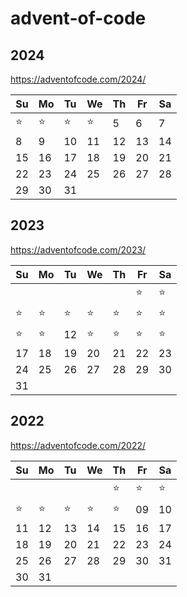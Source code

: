 # advent-of-code

## 2024

https://adventofcode.com/2024/

 | Su | Mo | Tu | We | Th | Fr | Sa |
 |----|----|----|----|----|----|----|
 | ⭐ | ⭐ | ⭐ | ⭐ | 5  | 6  | 7  |
 | 8  | 9  | 10 | 11 | 12 | 13 | 14 |
 | 15 | 16 | 17 | 18 | 19 | 20 | 21 |
 | 22 | 23 | 24 | 25 | 26 | 27 | 28 |
 | 29 | 30 | 31 |    |    |    |    |

## 2023

https://adventofcode.com/2023/

 | Su | Mo | Tu | We | Th | Fr | Sa |
 |----|----|----|----|----|----|----|
 |    |    |    |    |    | ⭐ | ⭐ |
 | ⭐ | ⭐ | ⭐ | ⭐ | ⭐ | ⭐ | ⭐ |
 | ⭐ | ⭐ | 12 | ⭐ | ⭐ | ⭐ | ⭐ |
 | 17 | 18 | 19 | 20 | 21 | 22 | 23 |
 | 24 | 25 | 26 | 27 | 28 | 29 | 30 |
 | 31 |    |    |    |    |    |    |

## 2022

https://adventofcode.com/2022/

 | Su | Mo | Tu | We | Th | Fr | Sa |
 |----|----|----|----|----|----|----|
 |    |    |    |    | ⭐ | ⭐ | ⭐ |
 | ⭐ | ⭐ | ⭐ | ⭐ | ⭐ | 09 | 10 |
 | 11 | 12 | 13 | 14 | 15 | 16 | 17 |
 | 18 | 19 | 20 | 21 | 22 | 23 | 24 |
 | 25 | 26 | 27 | 28 | 29 | 30 | 31 |
 | 30 | 31

<!--
import os

from glob import glob


def _solution_md_hrefs():
    links = [
        f"[{d.split('/')[0]}{d.split('/')[1]}]: ./{d}"
        for d in sorted(glob('20*/**/README.md', recursive=True))
    ]
    print(os.linesep.join(links))

_solution_md_hrefs()


[202201]: ./2022/01/README.md
[202202]: ./2022/02/README.md
[202301]: ./2023/01/README.md
[202302]: ./2023/02/README.md
[202303]: ./2023/03/README.md
[202304]: ./2023/04/README.md
[202305]: ./2023/05/README.md
[202306]: ./2023/06/README.md
[202307]: ./2023/07/README.md
-->
